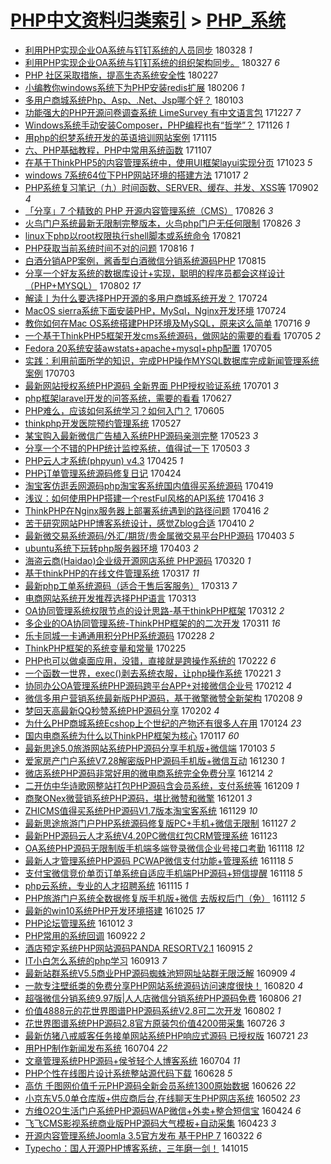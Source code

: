 [PHP中文资料归类索引](../README.md) > [PHP_系统](PHP_系统.md)
====
- [利用PHP实现企业OA系统与钉钉系统的人员同步](http://jkwz.applinzi.com/ittc/7085463321623135248.html#%E5%88%A9%E7%94%A8PHP%E5%AE%9E%E7%8E%B0%E4%BC%81%E4%B8%9AOA%E7%B3%BB%E7%BB%9F%E4%B8%8E%E9%92%89%E9%92%89%E7%B3%BB%E7%BB%9F%E7%9A%84%E4%BA%BA%E5%91%98%E5%90%8C%E6%AD%A5) 180328 *1* 
- [利用PHP实现企业OA系统与钉钉系统的组织架构同步。](http://jkwz.applinzi.com/ittc/7085109531602584592.html#%E5%88%A9%E7%94%A8PHP%E5%AE%9E%E7%8E%B0%E4%BC%81%E4%B8%9AOA%E7%B3%BB%E7%BB%9F%E4%B8%8E%E9%92%89%E9%92%89%E7%B3%BB%E7%BB%9F%E7%9A%84%E7%BB%84%E7%BB%87%E6%9E%B6%E6%9E%84%E5%90%8C%E6%AD%A5%E3%80%82) 180327 *6* 
- [PHP 社区采取措施，提高生态系统安全性](http://jkwz.applinzi.com/ittc/7074895585507542032.html#PHP+%E7%A4%BE%E5%8C%BA%E9%87%87%E5%8F%96%E6%8E%AA%E6%96%BD%EF%BC%8C%E6%8F%90%E9%AB%98%E7%94%9F%E6%80%81%E7%B3%BB%E7%BB%9F%E5%AE%89%E5%85%A8%E6%80%A7) 180227  
- [小编教你windows系统下为PHP安装redis扩展](http://jkwz.applinzi.com/ittc/7066892544397280273.html#%E5%B0%8F%E7%BC%96%E6%95%99%E4%BD%A0windows%E7%B3%BB%E7%BB%9F%E4%B8%8B%E4%B8%BAPHP%E5%AE%89%E8%A3%85redis%E6%89%A9%E5%B1%95) 180206 *1* 
- [多用户商城系统Php、Asp、.Net、Jsp哪个好？](http://jkwz.applinzi.com/ittc/7054360781569655824.html#%E5%A4%9A%E7%94%A8%E6%88%B7%E5%95%86%E5%9F%8E%E7%B3%BB%E7%BB%9FPhp%E3%80%81Asp%E3%80%81.Net%E3%80%81Jsp%E5%93%AA%E4%B8%AA%E5%A5%BD%EF%BC%9F) 180103  
- [功能强大的PHP开源问卷调查系统 LimeSurvey 有中文语言包](http://jkwz.applinzi.com/ittc/7051898928700589072.html#%E5%8A%9F%E8%83%BD%E5%BC%BA%E5%A4%A7%E7%9A%84PHP%E5%BC%80%E6%BA%90%E9%97%AE%E5%8D%B7%E8%B0%83%E6%9F%A5%E7%B3%BB%E7%BB%9F+LimeSurvey+%E6%9C%89%E4%B8%AD%E6%96%87%E8%AF%AD%E8%A8%80%E5%8C%85) 171227 *7* 
- [Windows系统手动安装Composer，PHP编程也有“哲学”？](http://jkwz.applinzi.com/ittc/7039917906203247632.html#Windows%E7%B3%BB%E7%BB%9F%E6%89%8B%E5%8A%A8%E5%AE%89%E8%A3%85Composer%EF%BC%8CPHP%E7%BC%96%E7%A8%8B%E4%B9%9F%E6%9C%89%E2%80%9C%E5%93%B2%E5%AD%A6%E2%80%9D%EF%BC%9F) 171126 *1* 
- [用php的织梦系统开发的英语培训网站案例](http://jkwz.applinzi.com/ittc/7036222137847776272.html#%E7%94%A8php%E7%9A%84%E7%BB%87%E6%A2%A6%E7%B3%BB%E7%BB%9F%E5%BC%80%E5%8F%91%E7%9A%84%E8%8B%B1%E8%AF%AD%E5%9F%B9%E8%AE%AD%E7%BD%91%E7%AB%99%E6%A1%88%E4%BE%8B) 171115  
- [六、PHP基础教程，PHP中常用系统函数](http://jkwz.applinzi.com/ittc/7033109990527730705.html#%E5%85%AD%E3%80%81PHP%E5%9F%BA%E7%A1%80%E6%95%99%E7%A8%8B%EF%BC%8CPHP%E4%B8%AD%E5%B8%B8%E7%94%A8%E7%B3%BB%E7%BB%9F%E5%87%BD%E6%95%B0) 171107  
- [在基于ThinkPHP5的内容管理系统中，使用UI框架layui实现分页](http://jkwz.applinzi.com/ittc/7027769514912138256.html#%E5%9C%A8%E5%9F%BA%E4%BA%8EThinkPHP5%E7%9A%84%E5%86%85%E5%AE%B9%E7%AE%A1%E7%90%86%E7%B3%BB%E7%BB%9F%E4%B8%AD%EF%BC%8C%E4%BD%BF%E7%94%A8UI%E6%A1%86%E6%9E%B6layui%E5%AE%9E%E7%8E%B0%E5%88%86%E9%A1%B5) 171023 *5* 
- [windows 7系统64位下PHP网站环境的搭建方法](http://jkwz.applinzi.com/ittc/7024452078594950160.html#windows+7%E7%B3%BB%E7%BB%9F64%E4%BD%8D%E4%B8%8BPHP%E7%BD%91%E7%AB%99%E7%8E%AF%E5%A2%83%E7%9A%84%E6%90%AD%E5%BB%BA%E6%96%B9%E6%B3%95) 171017 *2* 
- [PHP系统复习笔记（九）时间函数、SERVER、缓存、并发、XSS等](http://jkwz.applinzi.com/ittc/7008669577251390480.html#PHP%E7%B3%BB%E7%BB%9F%E5%A4%8D%E4%B9%A0%E7%AC%94%E8%AE%B0%EF%BC%88%E4%B9%9D%EF%BC%89%E6%97%B6%E9%97%B4%E5%87%BD%E6%95%B0%E3%80%81SERVER%E3%80%81%E7%BC%93%E5%AD%98%E3%80%81%E5%B9%B6%E5%8F%91%E3%80%81XSS%E7%AD%89) 170902 *4* 
- [「分享」7 个精致的 PHP 开源内容管理系统（CMS）](http://jkwz.applinzi.com/ittc/7006239953414259728.html#%E3%80%8C%E5%88%86%E4%BA%AB%E3%80%8D7+%E4%B8%AA%E7%B2%BE%E8%87%B4%E7%9A%84+PHP+%E5%BC%80%E6%BA%90%E5%86%85%E5%AE%B9%E7%AE%A1%E7%90%86%E7%B3%BB%E7%BB%9F%EF%BC%88CMS%EF%BC%89) 170826 *3* 
- [火鸟门户系统最新无限制完整版本，火鸟php门户无任何限制](http://jkwz.applinzi.com/ittc/7006127080717419537.html#%E7%81%AB%E9%B8%9F%E9%97%A8%E6%88%B7%E7%B3%BB%E7%BB%9F%E6%9C%80%E6%96%B0%E6%97%A0%E9%99%90%E5%88%B6%E5%AE%8C%E6%95%B4%E7%89%88%E6%9C%AC%EF%BC%8C%E7%81%AB%E9%B8%9Fphp%E9%97%A8%E6%88%B7%E6%97%A0%E4%BB%BB%E4%BD%95%E9%99%90%E5%88%B6) 170826 *3* 
- [linux下php以root权限执行shell脚本或系统命令](http://jkwz.applinzi.com/ittc/7004245998090847249.html#linux%E4%B8%8Bphp%E4%BB%A5root%E6%9D%83%E9%99%90%E6%89%A7%E8%A1%8Cshell%E8%84%9A%E6%9C%AC%E6%88%96%E7%B3%BB%E7%BB%9F%E5%91%BD%E4%BB%A4) 170821  
- [PHP获取当前系统时间不对的问题](http://jkwz.applinzi.com/ittc/7002385698194457616.html#PHP%E8%8E%B7%E5%8F%96%E5%BD%93%E5%89%8D%E7%B3%BB%E7%BB%9F%E6%97%B6%E9%97%B4%E4%B8%8D%E5%AF%B9%E7%9A%84%E9%97%AE%E9%A2%98) 170816 *1* 
- [白酒分销APP案例，酱香型白酒微信分销系统源码PHP](http://jkwz.applinzi.com/ittc/7002093805917176849.html#%E7%99%BD%E9%85%92%E5%88%86%E9%94%80APP%E6%A1%88%E4%BE%8B%EF%BC%8C%E9%85%B1%E9%A6%99%E5%9E%8B%E7%99%BD%E9%85%92%E5%BE%AE%E4%BF%A1%E5%88%86%E9%94%80%E7%B3%BB%E7%BB%9F%E6%BA%90%E7%A0%81PHP) 170815  
- [分享一个好友系统的数据库设计+实现，聪明的程序员都会这样设计（PHP+MYSQL）](http://jkwz.applinzi.com/ittc/6997344231159759889.html#%E5%88%86%E4%BA%AB%E4%B8%80%E4%B8%AA%E5%A5%BD%E5%8F%8B%E7%B3%BB%E7%BB%9F%E7%9A%84%E6%95%B0%E6%8D%AE%E5%BA%93%E8%AE%BE%E8%AE%A1%2B%E5%AE%9E%E7%8E%B0%EF%BC%8C%E8%81%AA%E6%98%8E%E7%9A%84%E7%A8%8B%E5%BA%8F%E5%91%98%E9%83%BD%E4%BC%9A%E8%BF%99%E6%A0%B7%E8%AE%BE%E8%AE%A1%EF%BC%88PHP%2BMYSQL%EF%BC%89) 170802 *17* 
- [解读丨为什么要选择PHP开源的多用户商城系统开发？](http://jkwz.applinzi.com/ittc/6993933260131140624.html#%E8%A7%A3%E8%AF%BB%E4%B8%A8%E4%B8%BA%E4%BB%80%E4%B9%88%E8%A6%81%E9%80%89%E6%8B%A9PHP%E5%BC%80%E6%BA%90%E7%9A%84%E5%A4%9A%E7%94%A8%E6%88%B7%E5%95%86%E5%9F%8E%E7%B3%BB%E7%BB%9F%E5%BC%80%E5%8F%91%EF%BC%9F) 170724  
- [MacOS sierra系统下面安装PHP，MySql，Nginx开发环境](http://jkwz.applinzi.com/ittc/6993831741272622096.html#MacOS+sierra%E7%B3%BB%E7%BB%9F%E4%B8%8B%E9%9D%A2%E5%AE%89%E8%A3%85PHP%EF%BC%8CMySql%EF%BC%8CNginx%E5%BC%80%E5%8F%91%E7%8E%AF%E5%A2%83) 170724  
- [教你如何在Mac OS系统搭建PHP环境及MySQL，原来这么简单](http://jkwz.applinzi.com/ittc/6990950304705938449.html#%E6%95%99%E4%BD%A0%E5%A6%82%E4%BD%95%E5%9C%A8Mac+OS%E7%B3%BB%E7%BB%9F%E6%90%AD%E5%BB%BAPHP%E7%8E%AF%E5%A2%83%E5%8F%8AMySQL%EF%BC%8C%E5%8E%9F%E6%9D%A5%E8%BF%99%E4%B9%88%E7%AE%80%E5%8D%95) 170716 *9* 
- [一个基于ThinkPHP5框架开发cms系统源码，做网站的需要的看看](http://jkwz.applinzi.com/ittc/6986811767064626180.html#%E4%B8%80%E4%B8%AA%E5%9F%BA%E4%BA%8EThinkPHP5%E6%A1%86%E6%9E%B6%E5%BC%80%E5%8F%91cms%E7%B3%BB%E7%BB%9F%E6%BA%90%E7%A0%81%EF%BC%8C%E5%81%9A%E7%BD%91%E7%AB%99%E7%9A%84%E9%9C%80%E8%A6%81%E7%9A%84%E7%9C%8B%E7%9C%8B) 170705 *2* 
- [Fedora 20系统安装awstats+apache+mysql+php配置](http://jkwz.applinzi.com/ittc/6986769845994390533.html#Fedora+20%E7%B3%BB%E7%BB%9F%E5%AE%89%E8%A3%85awstats%2Bapache%2Bmysql%2Bphp%E9%85%8D%E7%BD%AE) 170705  
- [实践：利用前面所学的知识，完成PHP操作MYSQL数据库完成新闻管理系统 案例](http://jkwz.applinzi.com/ittc/6986003222786212868.html#%E5%AE%9E%E8%B7%B5%EF%BC%9A%E5%88%A9%E7%94%A8%E5%89%8D%E9%9D%A2%E6%89%80%E5%AD%A6%E7%9A%84%E7%9F%A5%E8%AF%86%EF%BC%8C%E5%AE%8C%E6%88%90PHP%E6%93%8D%E4%BD%9CMYSQL%E6%95%B0%E6%8D%AE%E5%BA%93%E5%AE%8C%E6%88%90%E6%96%B0%E9%97%BB%E7%AE%A1%E7%90%86%E7%B3%BB%E7%BB%9F+%E6%A1%88%E4%BE%8B) 170703  
- [最新网站授权系统PHP源码 全新界面 PHP授权验证系统](http://jkwz.applinzi.com/ittc/6985320275217220612.html#%E6%9C%80%E6%96%B0%E7%BD%91%E7%AB%99%E6%8E%88%E6%9D%83%E7%B3%BB%E7%BB%9FPHP%E6%BA%90%E7%A0%81+%E5%85%A8%E6%96%B0%E7%95%8C%E9%9D%A2+PHP%E6%8E%88%E6%9D%83%E9%AA%8C%E8%AF%81%E7%B3%BB%E7%BB%9F) 170701 *3* 
- [php框架laravel开发的问答系统，需要的看看](http://jkwz.applinzi.com/ittc/6983825323375199236.html#php%E6%A1%86%E6%9E%B6laravel%E5%BC%80%E5%8F%91%E7%9A%84%E9%97%AE%E7%AD%94%E7%B3%BB%E7%BB%9F%EF%BC%8C%E9%9C%80%E8%A6%81%E7%9A%84%E7%9C%8B%E7%9C%8B) 170627  
- [PHP难么，应该如何系统学习？如何入门？](http://jkwz.applinzi.com/ittc/6975731499495064581.html#PHP%E9%9A%BE%E4%B9%88%EF%BC%8C%E5%BA%94%E8%AF%A5%E5%A6%82%E4%BD%95%E7%B3%BB%E7%BB%9F%E5%AD%A6%E4%B9%A0%EF%BC%9F%E5%A6%82%E4%BD%95%E5%85%A5%E9%97%A8%EF%BC%9F) 170605  
- [thinkphp开发医院预约管理系统](http://jkwz.applinzi.com/ittc/6972238323467682821.html#thinkphp%E5%BC%80%E5%8F%91%E5%8C%BB%E9%99%A2%E9%A2%84%E7%BA%A6%E7%AE%A1%E7%90%86%E7%B3%BB%E7%BB%9F) 170527  
- [某宝购入最新微信广告植入系统PHP源码亲测完整](http://jkwz.applinzi.com/ittc/6970935958240232452.html#%E6%9F%90%E5%AE%9D%E8%B4%AD%E5%85%A5%E6%9C%80%E6%96%B0%E5%BE%AE%E4%BF%A1%E5%B9%BF%E5%91%8A%E6%A4%8D%E5%85%A5%E7%B3%BB%E7%BB%9FPHP%E6%BA%90%E7%A0%81%E4%BA%B2%E6%B5%8B%E5%AE%8C%E6%95%B4) 170523 *3* 
- [分享一个不错的PHP统计监控系统，值得试一下](http://jkwz.applinzi.com/ittc/6963588369220109316.html#%E5%88%86%E4%BA%AB%E4%B8%80%E4%B8%AA%E4%B8%8D%E9%94%99%E7%9A%84PHP%E7%BB%9F%E8%AE%A1%E7%9B%91%E6%8E%A7%E7%B3%BB%E7%BB%9F%EF%BC%8C%E5%80%BC%E5%BE%97%E8%AF%95%E4%B8%80%E4%B8%8B) 170503 *3* 
- [PHP云人才系统(phpyun) v4.3](http://jkwz.applinzi.com/ittc/6960530443110712325.html#PHP%E4%BA%91%E4%BA%BA%E6%89%8D%E7%B3%BB%E7%BB%9F%28phpyun%29+v4.3) 170425 *1* 
- [PHP订单管理系统源码修复日记](http://jkwz.applinzi.com/ittc/6960044460493767684.html#PHP%E8%AE%A2%E5%8D%95%E7%AE%A1%E7%90%86%E7%B3%BB%E7%BB%9F%E6%BA%90%E7%A0%81%E4%BF%AE%E5%A4%8D%E6%97%A5%E8%AE%B0) 170424  
- [淘宝客仿逛丢网源码php淘宝客系统国内值得买系统源码](http://jkwz.applinzi.com/ittc/6958261332699776004.html#%E6%B7%98%E5%AE%9D%E5%AE%A2%E4%BB%BF%E9%80%9B%E4%B8%A2%E7%BD%91%E6%BA%90%E7%A0%81php%E6%B7%98%E5%AE%9D%E5%AE%A2%E7%B3%BB%E7%BB%9F%E5%9B%BD%E5%86%85%E5%80%BC%E5%BE%97%E4%B9%B0%E7%B3%BB%E7%BB%9F%E6%BA%90%E7%A0%81) 170419  
- [浅议：如何使用PHP搭建一个restFul风格的API系统](http://jkwz.applinzi.com/ittc/6957168923689616388.html#%E6%B5%85%E8%AE%AE%EF%BC%9A%E5%A6%82%E4%BD%95%E4%BD%BF%E7%94%A8PHP%E6%90%AD%E5%BB%BA%E4%B8%80%E4%B8%AArestFul%E9%A3%8E%E6%A0%BC%E7%9A%84API%E7%B3%BB%E7%BB%9F) 170416 *3* 
- [ThinkPHP在Nginx服务器上部署系统遇到的路径问题](http://jkwz.applinzi.com/ittc/6957131836055618565.html#ThinkPHP%E5%9C%A8Nginx%E6%9C%8D%E5%8A%A1%E5%99%A8%E4%B8%8A%E9%83%A8%E7%BD%B2%E7%B3%BB%E7%BB%9F%E9%81%87%E5%88%B0%E7%9A%84%E8%B7%AF%E5%BE%84%E9%97%AE%E9%A2%98) 170416 *2* 
- [苦于研究网站PHP博客系统设计，感觉Zblog合适](http://jkwz.applinzi.com/ittc/6955046895947875333.html#%E8%8B%A6%E4%BA%8E%E7%A0%94%E7%A9%B6%E7%BD%91%E7%AB%99PHP%E5%8D%9A%E5%AE%A2%E7%B3%BB%E7%BB%9F%E8%AE%BE%E8%AE%A1%EF%BC%8C%E6%84%9F%E8%A7%89Zblog%E5%90%88%E9%80%82) 170410 *2* 
- [最新微交易系统源码/外汇/期货/贵金属微交易平台PHP源码](http://jkwz.applinzi.com/ittc/6952417091889136644.html#%E6%9C%80%E6%96%B0%E5%BE%AE%E4%BA%A4%E6%98%93%E7%B3%BB%E7%BB%9F%E6%BA%90%E7%A0%81%2F%E5%A4%96%E6%B1%87%2F%E6%9C%9F%E8%B4%A7%2F%E8%B4%B5%E9%87%91%E5%B1%9E%E5%BE%AE%E4%BA%A4%E6%98%93%E5%B9%B3%E5%8F%B0PHP%E6%BA%90%E7%A0%81) 170403 *5* 
- [ubuntu系统下玩转php服务器环境](http://jkwz.applinzi.com/ittc/6952302695997244420.html#ubuntu%E7%B3%BB%E7%BB%9F%E4%B8%8B%E7%8E%A9%E8%BD%ACphp%E6%9C%8D%E5%8A%A1%E5%99%A8%E7%8E%AF%E5%A2%83) 170403 *2* 
- [海盗云商(Haidao)企业级开源网店系统 PHP源码](http://jkwz.applinzi.com/ittc/6947220208967222276.html#%E6%B5%B7%E7%9B%97%E4%BA%91%E5%95%86%28Haidao%29%E4%BC%81%E4%B8%9A%E7%BA%A7%E5%BC%80%E6%BA%90%E7%BD%91%E5%BA%97%E7%B3%BB%E7%BB%9F+PHP%E6%BA%90%E7%A0%81) 170320 *1* 
- [基于thinkPHP的在线文件管理系统](http://jkwz.applinzi.com/ittc/6945610116601742340.html#%E5%9F%BA%E4%BA%8EthinkPHP%E7%9A%84%E5%9C%A8%E7%BA%BF%E6%96%87%E4%BB%B6%E7%AE%A1%E7%90%86%E7%B3%BB%E7%BB%9F) 170317 *11* 
- [最新php工单系统源码（适合于售后客服务）](http://jkwz.applinzi.com/ittc/6944616196866573316.html#%E6%9C%80%E6%96%B0php%E5%B7%A5%E5%8D%95%E7%B3%BB%E7%BB%9F%E6%BA%90%E7%A0%81%EF%BC%88%E9%80%82%E5%90%88%E4%BA%8E%E5%94%AE%E5%90%8E%E5%AE%A2%E6%9C%8D%E5%8A%A1%EF%BC%89) 170313 *7* 
- [电商网站系统开发推荐选择PHP语言](http://jkwz.applinzi.com/ittc/6944504873436578820.html#%E7%94%B5%E5%95%86%E7%BD%91%E7%AB%99%E7%B3%BB%E7%BB%9F%E5%BC%80%E5%8F%91%E6%8E%A8%E8%8D%90%E9%80%89%E6%8B%A9PHP%E8%AF%AD%E8%A8%80) 170313  
- [OA协同管理系统权限节点的设计思路-基于thinkPHP框架](http://jkwz.applinzi.com/ittc/6944117200586802181.html#OA%E5%8D%8F%E5%90%8C%E7%AE%A1%E7%90%86%E7%B3%BB%E7%BB%9F%E6%9D%83%E9%99%90%E8%8A%82%E7%82%B9%E7%9A%84%E8%AE%BE%E8%AE%A1%E6%80%9D%E8%B7%AF-%E5%9F%BA%E4%BA%8EthinkPHP%E6%A1%86%E6%9E%B6) 170312 *2* 
- [多企业的OA协同管理系统-ThinkPHP框架的的二次开发](http://jkwz.applinzi.com/ittc/6943905521873716228.html#%E5%A4%9A%E4%BC%81%E4%B8%9A%E7%9A%84OA%E5%8D%8F%E5%90%8C%E7%AE%A1%E7%90%86%E7%B3%BB%E7%BB%9F-ThinkPHP%E6%A1%86%E6%9E%B6%E7%9A%84%E7%9A%84%E4%BA%8C%E6%AC%A1%E5%BC%80%E5%8F%91) 170311 *16* 
- [乐卡同城一卡通通用积分PHP系统源码](http://jkwz.applinzi.com/ittc/6939580152228086788.html#%E4%B9%90%E5%8D%A1%E5%90%8C%E5%9F%8E%E4%B8%80%E5%8D%A1%E9%80%9A%E9%80%9A%E7%94%A8%E7%A7%AF%E5%88%86PHP%E7%B3%BB%E7%BB%9F%E6%BA%90%E7%A0%81) 170228 *2* 
- [ThinkPHP框架的系统变量和常量](http://jkwz.applinzi.com/ittc/6938575680945259524.html#ThinkPHP%E6%A1%86%E6%9E%B6%E7%9A%84%E7%B3%BB%E7%BB%9F%E5%8F%98%E9%87%8F%E5%92%8C%E5%B8%B8%E9%87%8F) 170225  
- [PHP也可以做桌面应用，没错，直接就是跨操作系统的](http://jkwz.applinzi.com/ittc/6937604522234086405.html#PHP%E4%B9%9F%E5%8F%AF%E4%BB%A5%E5%81%9A%E6%A1%8C%E9%9D%A2%E5%BA%94%E7%94%A8%EF%BC%8C%E6%B2%A1%E9%94%99%EF%BC%8C%E7%9B%B4%E6%8E%A5%E5%B0%B1%E6%98%AF%E8%B7%A8%E6%93%8D%E4%BD%9C%E7%B3%BB%E7%BB%9F%E7%9A%84) 170222 *6* 
- [一个函数一世界，exec()剥去系统衣服，让php操作系统](http://jkwz.applinzi.com/ittc/6937117358614381572.html#%E4%B8%80%E4%B8%AA%E5%87%BD%E6%95%B0%E4%B8%80%E4%B8%96%E7%95%8C%EF%BC%8Cexec%28%29%E5%89%A5%E5%8E%BB%E7%B3%BB%E7%BB%9F%E8%A1%A3%E6%9C%8D%EF%BC%8C%E8%AE%A9php%E6%93%8D%E4%BD%9C%E7%B3%BB%E7%BB%9F) 170221 *3* 
- [协同办公OA管理系统PHP源码跨平台APP+对接微信企业号](http://jkwz.applinzi.com/ittc/6933737132727469060.html#%E5%8D%8F%E5%90%8C%E5%8A%9E%E5%85%ACOA%E7%AE%A1%E7%90%86%E7%B3%BB%E7%BB%9FPHP%E6%BA%90%E7%A0%81%E8%B7%A8%E5%B9%B3%E5%8F%B0APP%2B%E5%AF%B9%E6%8E%A5%E5%BE%AE%E4%BF%A1%E4%BC%81%E4%B8%9A%E5%8F%B7) 170212 *4* 
- [微信多用户营销系统最新版PHP源码，基于微擎微赞全新架构](http://jkwz.applinzi.com/ittc/6932225362997281796.html#%E5%BE%AE%E4%BF%A1%E5%A4%9A%E7%94%A8%E6%88%B7%E8%90%A5%E9%94%80%E7%B3%BB%E7%BB%9F%E6%9C%80%E6%96%B0%E7%89%88PHP%E6%BA%90%E7%A0%81%EF%BC%8C%E5%9F%BA%E4%BA%8E%E5%BE%AE%E6%93%8E%E5%BE%AE%E8%B5%9E%E5%85%A8%E6%96%B0%E6%9E%B6%E6%9E%84) 170208 *9* 
- [梦回天高最新QQ秒赞系统PHP源码分享](http://jkwz.applinzi.com/ittc/6929961022227219460.html#%E6%A2%A6%E5%9B%9E%E5%A4%A9%E9%AB%98%E6%9C%80%E6%96%B0QQ%E7%A7%92%E8%B5%9E%E7%B3%BB%E7%BB%9FPHP%E6%BA%90%E7%A0%81%E5%88%86%E4%BA%AB) 170202 *4* 
- [为什么PHP商城系统Ecshop上个世纪的产物还有很多人在用](http://jkwz.applinzi.com/ittc/6924885624292377605.html#%E4%B8%BA%E4%BB%80%E4%B9%88PHP%E5%95%86%E5%9F%8E%E7%B3%BB%E7%BB%9FEcshop%E4%B8%8A%E4%B8%AA%E4%B8%96%E7%BA%AA%E7%9A%84%E4%BA%A7%E7%89%A9%E8%BF%98%E6%9C%89%E5%BE%88%E5%A4%9A%E4%BA%BA%E5%9C%A8%E7%94%A8) 170124 *23* 
- [国内电商系统为什么以ThinkPHP框架为核心](http://jkwz.applinzi.com/ittc/6924064052195361797.html#%E5%9B%BD%E5%86%85%E7%94%B5%E5%95%86%E7%B3%BB%E7%BB%9F%E4%B8%BA%E4%BB%80%E4%B9%88%E4%BB%A5ThinkPHP%E6%A1%86%E6%9E%B6%E4%B8%BA%E6%A0%B8%E5%BF%83) 170117 *60* 
- [最新思途5.0旅游网站系统PHP源码分享手机版+微信端](http://jkwz.applinzi.com/ittc/6918870259519194116.html#%E6%9C%80%E6%96%B0%E6%80%9D%E9%80%945.0%E6%97%85%E6%B8%B8%E7%BD%91%E7%AB%99%E7%B3%BB%E7%BB%9FPHP%E6%BA%90%E7%A0%81%E5%88%86%E4%BA%AB%E6%89%8B%E6%9C%BA%E7%89%88%2B%E5%BE%AE%E4%BF%A1%E7%AB%AF) 170103 *5* 
- [爱家房产门户系统V7.28解密版PHP源码手机版+微信互动](http://jkwz.applinzi.com/ittc/6917454478398981124.html#%E7%88%B1%E5%AE%B6%E6%88%BF%E4%BA%A7%E9%97%A8%E6%88%B7%E7%B3%BB%E7%BB%9FV7.28%E8%A7%A3%E5%AF%86%E7%89%88PHP%E6%BA%90%E7%A0%81%E6%89%8B%E6%9C%BA%E7%89%88%2B%E5%BE%AE%E4%BF%A1%E4%BA%92%E5%8A%A8) 161230 *1* 
- [微店系统PHP源码非常好用的微电商系统完全免费分享](http://jkwz.applinzi.com/ittc/6911481238857974789.html#%E5%BE%AE%E5%BA%97%E7%B3%BB%E7%BB%9FPHP%E6%BA%90%E7%A0%81%E9%9D%9E%E5%B8%B8%E5%A5%BD%E7%94%A8%E7%9A%84%E5%BE%AE%E7%94%B5%E5%95%86%E7%B3%BB%E7%BB%9F%E5%AE%8C%E5%85%A8%E5%85%8D%E8%B4%B9%E5%88%86%E4%BA%AB) 161214 *2* 
- [二开仿中华诗歌网整站打包PHP源码含会员系统，支付系统等](http://jkwz.applinzi.com/ittc/6909642751204656133.html#%E4%BA%8C%E5%BC%80%E4%BB%BF%E4%B8%AD%E5%8D%8E%E8%AF%97%E6%AD%8C%E7%BD%91%E6%95%B4%E7%AB%99%E6%89%93%E5%8C%85PHP%E6%BA%90%E7%A0%81%E5%90%AB%E4%BC%9A%E5%91%98%E7%B3%BB%E7%BB%9F%EF%BC%8C%E6%94%AF%E4%BB%98%E7%B3%BB%E7%BB%9F%E7%AD%89) 161209 *1* 
- [商聚ONex微营销系统PHP源码，堪比微赞和微擎](http://jkwz.applinzi.com/ittc/6906705242443219972.html#%E5%95%86%E8%81%9AONex%E5%BE%AE%E8%90%A5%E9%94%80%E7%B3%BB%E7%BB%9FPHP%E6%BA%90%E7%A0%81%EF%BC%8C%E5%A0%AA%E6%AF%94%E5%BE%AE%E8%B5%9E%E5%92%8C%E5%BE%AE%E6%93%8E) 161201 *3* 
- [ZHICMS值得买系统PHP源码V1.7版本淘宝客系统](http://jkwz.applinzi.com/ittc/6905896107720049669.html#ZHICMS%E5%80%BC%E5%BE%97%E4%B9%B0%E7%B3%BB%E7%BB%9FPHP%E6%BA%90%E7%A0%81V1.7%E7%89%88%E6%9C%AC%E6%B7%98%E5%AE%9D%E5%AE%A2%E7%B3%BB%E7%BB%9F) 161129 *10* 
- [最新思途旅游门户PHP系统源码修复版PC+手机+微信无限制](http://jkwz.applinzi.com/ittc/6905257137671767045.html#%E6%9C%80%E6%96%B0%E6%80%9D%E9%80%94%E6%97%85%E6%B8%B8%E9%97%A8%E6%88%B7PHP%E7%B3%BB%E7%BB%9F%E6%BA%90%E7%A0%81%E4%BF%AE%E5%A4%8D%E7%89%88PC%2B%E6%89%8B%E6%9C%BA%2B%E5%BE%AE%E4%BF%A1%E6%97%A0%E9%99%90%E5%88%B6) 161127 *2* 
- [最新PHP源码云人才系统V4.20PC微信红包CRM管理系统](http://jkwz.applinzi.com/ittc/6903711587486925829.html#%E6%9C%80%E6%96%B0PHP%E6%BA%90%E7%A0%81%E4%BA%91%E4%BA%BA%E6%89%8D%E7%B3%BB%E7%BB%9FV4.20PC%E5%BE%AE%E4%BF%A1%E7%BA%A2%E5%8C%85CRM%E7%AE%A1%E7%90%86%E7%B3%BB%E7%BB%9F) 161123  
- [OA系统PHP源码无限制版手机端多端登录微信企业号接口考勤](http://jkwz.applinzi.com/ittc/6901869052770649093.html#OA%E7%B3%BB%E7%BB%9FPHP%E6%BA%90%E7%A0%81%E6%97%A0%E9%99%90%E5%88%B6%E7%89%88%E6%89%8B%E6%9C%BA%E7%AB%AF%E5%A4%9A%E7%AB%AF%E7%99%BB%E5%BD%95%E5%BE%AE%E4%BF%A1%E4%BC%81%E4%B8%9A%E5%8F%B7%E6%8E%A5%E5%8F%A3%E8%80%83%E5%8B%A4) 161118 *12* 
- [最新人才管理系统PHP源码 PCWAP微信支付功能+管理系统](http://jkwz.applinzi.com/ittc/6901783418949338116.html#%E6%9C%80%E6%96%B0%E4%BA%BA%E6%89%8D%E7%AE%A1%E7%90%86%E7%B3%BB%E7%BB%9FPHP%E6%BA%90%E7%A0%81+PCWAP%E5%BE%AE%E4%BF%A1%E6%94%AF%E4%BB%98%E5%8A%9F%E8%83%BD%2B%E7%AE%A1%E7%90%86%E7%B3%BB%E7%BB%9F) 161118 *5* 
- [支付宝微信竞价单页订单系统自适应手机端PHP源码+短信提醒](http://jkwz.applinzi.com/ittc/6901782150478562309.html#%E6%94%AF%E4%BB%98%E5%AE%9D%E5%BE%AE%E4%BF%A1%E7%AB%9E%E4%BB%B7%E5%8D%95%E9%A1%B5%E8%AE%A2%E5%8D%95%E7%B3%BB%E7%BB%9F%E8%87%AA%E9%80%82%E5%BA%94%E6%89%8B%E6%9C%BA%E7%AB%AFPHP%E6%BA%90%E7%A0%81%2B%E7%9F%AD%E4%BF%A1%E6%8F%90%E9%86%92) 161118 *5* 
- [php云系统，专业的人才招聘系统](http://jkwz.applinzi.com/ittc/6900769684671955972.html#php%E4%BA%91%E7%B3%BB%E7%BB%9F%EF%BC%8C%E4%B8%93%E4%B8%9A%E7%9A%84%E4%BA%BA%E6%89%8D%E6%8B%9B%E8%81%98%E7%B3%BB%E7%BB%9F) 161115 *1* 
- [PHP旅游门户系统全数据修复版手机版+微信 去版权后门（免）](http://jkwz.applinzi.com/ittc/6899638848782337029.html#PHP%E6%97%85%E6%B8%B8%E9%97%A8%E6%88%B7%E7%B3%BB%E7%BB%9F%E5%85%A8%E6%95%B0%E6%8D%AE%E4%BF%AE%E5%A4%8D%E7%89%88%E6%89%8B%E6%9C%BA%E7%89%88%2B%E5%BE%AE%E4%BF%A1+%E5%8E%BB%E7%89%88%E6%9D%83%E5%90%8E%E9%97%A8%EF%BC%88%E5%85%8D%EF%BC%89) 161112 *5* 
- [最新的win10系统PHP开发环境搭建](http://jkwz.applinzi.com/ittc/6892913867335681028.html#%E6%9C%80%E6%96%B0%E7%9A%84win10%E7%B3%BB%E7%BB%9FPHP%E5%BC%80%E5%8F%91%E7%8E%AF%E5%A2%83%E6%90%AD%E5%BB%BA) 161025 *17* 
- [PHP论坛管理系统](http://jkwz.applinzi.com/ittc/6888229487430337540.html#PHP%E8%AE%BA%E5%9D%9B%E7%AE%A1%E7%90%86%E7%B3%BB%E7%BB%9F) 161012 *3* 
- [PHP常用的系统回调](http://jkwz.applinzi.com/ittc/6880611124076086276.html#PHP%E5%B8%B8%E7%94%A8%E7%9A%84%E7%B3%BB%E7%BB%9F%E5%9B%9E%E8%B0%83) 160922 *2* 
- [酒店预定系统PHP网站源码PANDA RESORTV2.1](http://jkwz.applinzi.com/ittc/6878058848996295684.html#%E9%85%92%E5%BA%97%E9%A2%84%E5%AE%9A%E7%B3%BB%E7%BB%9FPHP%E7%BD%91%E7%AB%99%E6%BA%90%E7%A0%81PANDA+RESORTV2.1) 160915 *2* 
- [IT小白怎么系统的php学习](http://jkwz.applinzi.com/ittc/6877367476316292100.html#IT%E5%B0%8F%E7%99%BD%E6%80%8E%E4%B9%88%E7%B3%BB%E7%BB%9F%E7%9A%84php%E5%AD%A6%E4%B9%A0) 160913 *7* 
- [最新站群系统V5.5商业PHP源码蜘蛛池短网址站群无限泛解](http://jkwz.applinzi.com/ittc/6875901012640007173.html#%E6%9C%80%E6%96%B0%E7%AB%99%E7%BE%A4%E7%B3%BB%E7%BB%9FV5.5%E5%95%86%E4%B8%9APHP%E6%BA%90%E7%A0%81%E8%9C%98%E8%9B%9B%E6%B1%A0%E7%9F%AD%E7%BD%91%E5%9D%80%E7%AB%99%E7%BE%A4%E6%97%A0%E9%99%90%E6%B3%9B%E8%A7%A3) 160909 *4* 
- [一款专注壁纸类的免费分享PHP网站系统源码访问速度很快！](http://jkwz.applinzi.com/ittc/6868374126972109828.html#%E4%B8%80%E6%AC%BE%E4%B8%93%E6%B3%A8%E5%A3%81%E7%BA%B8%E7%B1%BB%E7%9A%84%E5%85%8D%E8%B4%B9%E5%88%86%E4%BA%ABPHP%E7%BD%91%E7%AB%99%E7%B3%BB%E7%BB%9F%E6%BA%90%E7%A0%81%E8%AE%BF%E9%97%AE%E9%80%9F%E5%BA%A6%E5%BE%88%E5%BF%AB%EF%BC%81) 160820 *4* 
- [超强微信分销系统9.97版|人人店微信分销系统PHP源码免费](http://jkwz.applinzi.com/ittc/6863274635780686852.html#%E8%B6%85%E5%BC%BA%E5%BE%AE%E4%BF%A1%E5%88%86%E9%94%80%E7%B3%BB%E7%BB%9F9.97%E7%89%88%7C%E4%BA%BA%E4%BA%BA%E5%BA%97%E5%BE%AE%E4%BF%A1%E5%88%86%E9%94%80%E7%B3%BB%E7%BB%9FPHP%E6%BA%90%E7%A0%81%E5%85%8D%E8%B4%B9) 160806 *21* 
- [价值4888元的花世界图谱PHP源码系统V2.8可二次开发](http://jkwz.applinzi.com/ittc/6861672113097933828.html#%E4%BB%B7%E5%80%BC4888%E5%85%83%E7%9A%84%E8%8A%B1%E4%B8%96%E7%95%8C%E5%9B%BE%E8%B0%B1PHP%E6%BA%90%E7%A0%81%E7%B3%BB%E7%BB%9FV2.8%E5%8F%AF%E4%BA%8C%E6%AC%A1%E5%BC%80%E5%8F%91) 160802 *1* 
- [花世界图谱系统PHP源码2.8官方原装包价值4200带采集](http://jkwz.applinzi.com/ittc/6859066479462581252.html#%E8%8A%B1%E4%B8%96%E7%95%8C%E5%9B%BE%E8%B0%B1%E7%B3%BB%E7%BB%9FPHP%E6%BA%90%E7%A0%812.8%E5%AE%98%E6%96%B9%E5%8E%9F%E8%A3%85%E5%8C%85%E4%BB%B7%E5%80%BC4200%E5%B8%A6%E9%87%87%E9%9B%86) 160726 *3* 
- [最新仿猪八戒威客任务接单网站系统PHP响应式源码 已授权版](http://jkwz.applinzi.com/ittc/6857210848694764549.html#%E6%9C%80%E6%96%B0%E4%BB%BF%E7%8C%AA%E5%85%AB%E6%88%92%E5%A8%81%E5%AE%A2%E4%BB%BB%E5%8A%A1%E6%8E%A5%E5%8D%95%E7%BD%91%E7%AB%99%E7%B3%BB%E7%BB%9FPHP%E5%93%8D%E5%BA%94%E5%BC%8F%E6%BA%90%E7%A0%81+%E5%B7%B2%E6%8E%88%E6%9D%83%E7%89%88) 160721 *23* 
- [用PHP制作新闻发布系统](http://jkwz.applinzi.com/ittc/6850960751086535684.html#%E7%94%A8PHP%E5%88%B6%E4%BD%9C%E6%96%B0%E9%97%BB%E5%8F%91%E5%B8%83%E7%B3%BB%E7%BB%9F) 160704 *22* 
- [文章管理系统PHP源码+侯爷轻个人博客系统](http://jkwz.applinzi.com/ittc/6850908902811763717.html#%E6%96%87%E7%AB%A0%E7%AE%A1%E7%90%86%E7%B3%BB%E7%BB%9FPHP%E6%BA%90%E7%A0%81%2B%E4%BE%AF%E7%88%B7%E8%BD%BB%E4%B8%AA%E4%BA%BA%E5%8D%9A%E5%AE%A2%E7%B3%BB%E7%BB%9F) 160704 *11* 
- [PHP个性在线图片设计系统整站源代码下载](http://jkwz.applinzi.com/ittc/6848700891057882116.html#PHP%E4%B8%AA%E6%80%A7%E5%9C%A8%E7%BA%BF%E5%9B%BE%E7%89%87%E8%AE%BE%E8%AE%A1%E7%B3%BB%E7%BB%9F%E6%95%B4%E7%AB%99%E6%BA%90%E4%BB%A3%E7%A0%81%E4%B8%8B%E8%BD%BD) 160628 *5* 
- [高仿 千图网价值千元PHP源码全新会员系统1300原始数据](http://jkwz.applinzi.com/ittc/6847978278417335301.html#%E9%AB%98%E4%BB%BF+%E5%8D%83%E5%9B%BE%E7%BD%91%E4%BB%B7%E5%80%BC%E5%8D%83%E5%85%83PHP%E6%BA%90%E7%A0%81%E5%85%A8%E6%96%B0%E4%BC%9A%E5%91%98%E7%B3%BB%E7%BB%9F1300%E5%8E%9F%E5%A7%8B%E6%95%B0%E6%8D%AE) 160626 *22* 
- [小京东V5.0单仓库版+供应商后台,在线聊天生PHP网店系统](http://jkwz.applinzi.com/ittc/6827698942061839364.html#%E5%B0%8F%E4%BA%AC%E4%B8%9CV5.0%E5%8D%95%E4%BB%93%E5%BA%93%E7%89%88%2B%E4%BE%9B%E5%BA%94%E5%95%86%E5%90%8E%E5%8F%B0%2C%E5%9C%A8%E7%BA%BF%E8%81%8A%E5%A4%A9%E7%94%9FPHP%E7%BD%91%E5%BA%97%E7%B3%BB%E7%BB%9F) 160502 *23* 
- [方维O2O生活门户系统PHP源码WAP微信+外卖+整合短信宝](http://jkwz.applinzi.com/ittc/6824625494024520709.html#%E6%96%B9%E7%BB%B4O2O%E7%94%9F%E6%B4%BB%E9%97%A8%E6%88%B7%E7%B3%BB%E7%BB%9FPHP%E6%BA%90%E7%A0%81WAP%E5%BE%AE%E4%BF%A1%2B%E5%A4%96%E5%8D%96%2B%E6%95%B4%E5%90%88%E7%9F%AD%E4%BF%A1%E5%AE%9D) 160424 *6* 
- [飞飞CMS影视系统商业版PHP源码大气模板+自动采集](http://jkwz.applinzi.com/ittc/6824247993372771333.html#%E9%A3%9E%E9%A3%9ECMS%E5%BD%B1%E8%A7%86%E7%B3%BB%E7%BB%9F%E5%95%86%E4%B8%9A%E7%89%88PHP%E6%BA%90%E7%A0%81%E5%A4%A7%E6%B0%94%E6%A8%A1%E6%9D%BF%2B%E8%87%AA%E5%8A%A8%E9%87%87%E9%9B%86) 160423 *3* 
- [开源内容管理系统Joomla 3.5官方发布 基于PHP 7](http://jkwz.applinzi.com/ittc/6812350665716139013.html#%E5%BC%80%E6%BA%90%E5%86%85%E5%AE%B9%E7%AE%A1%E7%90%86%E7%B3%BB%E7%BB%9FJoomla+3.5%E5%AE%98%E6%96%B9%E5%8F%91%E5%B8%83+%E5%9F%BA%E4%BA%8EPHP+7) 160322 *6* 
- [Typecho：国人开源PHP博客系统，三年磨一剑！](http://jkwz.applinzi.com/ittc/547650611374293213.html#Typecho%EF%BC%9A%E5%9B%BD%E4%BA%BA%E5%BC%80%E6%BA%90PHP%E5%8D%9A%E5%AE%A2%E7%B3%BB%E7%BB%9F%EF%BC%8C%E4%B8%89%E5%B9%B4%E7%A3%A8%E4%B8%80%E5%89%91%EF%BC%81) 141015  
